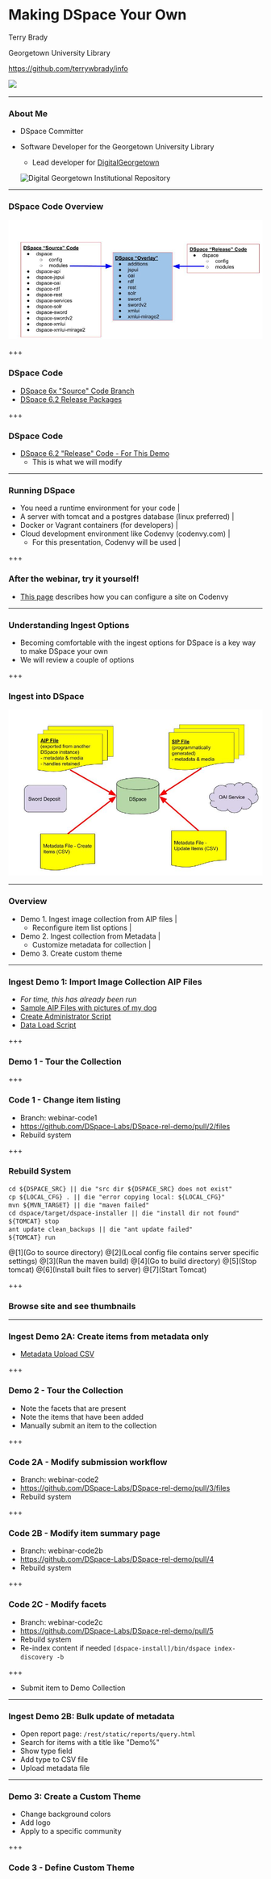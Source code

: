 # Making DSpace Your Own

Terry Brady

Georgetown University Library

https://github.com/terrywbrady/info

![](https://www.library.georgetown.edu/sites/default/files/library-logo.png)

---


### About Me

- DSpace Committer
- Software Developer for the Georgetown University Library
  - Lead developer for [DigitalGeorgetown](https://repository.library.georgetown.edu)

  ![Digital Georgetown Institutional Repository](https://repository.library.georgetown.edu/themes/ir//images/ir-logo.png)

---

### DSpace Code Overview

![DSpace Overlay Illustration](presentation-files/DSpace%20Overlays.jpg)

+++

### DSpace Code
- [DSpace 6x "Source" Code Branch](https://github.com/DSpace/DSpace/tree/dspace-6_x)
- [DSpace 6.2 Release Packages](https://github.com/DSpace/DSpace/releases/tag/dspace-6.2)

+++

### DSpace Code
- [DSpace 6.2 "Release" Code - For This Demo](https://github.com/DSpace-Labs/DSpace-rel-demo)
  - This is what we will modify

---

### Running DSpace
- You need a runtime environment for your code |
- A server with tomcat and a postgres database (linux preferred) |
- Docker or Vagrant containers (for developers) |
- Cloud development environment like Codenvy (codenvy.com) |
  - For this presentation, Codenvy will be used |

+++

### After the webinar, try it yourself!
  - [This page](https://github.com/DSpace-Labs/DSpace-codenvy/blob/master/README.md) describes how you can configure a site on Codenvy

---

### Understanding Ingest Options
- Becoming comfortable with the ingest options for DSpace is a key way to make DSpace your own
- We will review a couple of options

+++ 

### Ingest into DSpace

![DSpace Ingest Options Illustration](presentation-files/DSpaceIngest.jpg)


---
### Overview

- Demo 1. Ingest image collection from AIP files |
  - Reconfigure item list options |
- Demo 2. Ingest collection from Metadata |
  - Customize metadata for collection |
- Demo 3. Create custom theme

---

### Ingest Demo 1: Import Image Collection AIP Files 
- _For time, this has already been run_
- [Sample AIP Files with pictures of my dog](https://github.com/DSpace-Labs/DSpace-codenvy/tree/master/TestData)
- [Create Administrator Script](https://github.com/DSpace-Labs/DSpace-codenvy/blob/master/Scripts/workspaceInit.sh#L34) 
- [Data Load Script](https://github.com/DSpace-Labs/DSpace-codenvy/blob/master/Scripts/workspaceInit.sh#L36-L43) 

+++

### Demo 1 - Tour the Collection

+++ 

### Code 1 - Change item listing

- Branch: webinar-code1
- https://github.com/DSpace-Labs/DSpace-rel-demo/pull/2/files
- Rebuild system

+++ 

### Rebuild System

    cd ${DSPACE_SRC} || die "src dir ${DSPACE_SRC} does not exist"
    cp ${LOCAL_CFG} . || die "error copying local: ${LOCAL_CFG}"
    mvn ${MVN_TARGET} || die "maven failed"
    cd dspace/target/dspace-installer || die "install dir not found"
    ${TOMCAT} stop
    ant update clean_backups || die "ant update failed"
    ${TOMCAT} run

@[1](Go to source directory)
@[2](Local config file contains server specific settings)
@[3](Run the maven build)
@[4](Go to build directory)
@[5](Stop tomcat)
@[6](Install built files to server)
@[7](Start Tomcat)

+++

### Browse site and see thumbnails

---

### Ingest Demo 2A: Create items from metadata only

- [Metadata Upload CSV](https://github.com/DSpace-Labs/DSpace-codenvy/blob/master/TestData/metadataUpload.csv)

+++

### Demo 2 - Tour the Collection

- Note the facets that are present
- Note the items that have been added
- Manually submit an item to the collection

+++

### Code 2A - Modify submission workflow

- Branch: webinar-code2
- https://github.com/DSpace-Labs/DSpace-rel-demo/pull/3/files
- Rebuild system

+++

### Code 2B - Modify item summary page

- Branch: webinar-code2b
- https://github.com/DSpace-Labs/DSpace-rel-demo/pull/4
- Rebuild system

+++

### Code 2C - Modify facets

- Branch: webinar-code2c
- https://github.com/DSpace-Labs/DSpace-rel-demo/pull/5
- Rebuild system
- Re-index content if needed `[dspace-install]/bin/dspace index-discovery -b`

+++
- Submit item to Demo Collection

---

### Ingest Demo 2B: Bulk update of metadata

- Open report page: `/rest/static/reports/query.html`
- Search for items with a title like "Demo%"
- Show type field
- Add type to CSV file
- Upload metadata file

---

### Demo 3: Create a Custom Theme

- Change background colors
- Add logo
- Apply to a specific community

+++ 

### Code 3 - Define Custom Theme
